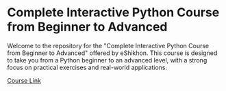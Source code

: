 # Complete Interactive Python Course from Beginner to Advanced

Welcome to the repository for the "Complete Interactive Python Course from Beginner to Advanced" offered by eShikhon. This course is designed to take you from a Python beginner to an advanced level, with a strong focus on practical exercises and real-world applications.

[Course Link](https://eshikhon.com.bd/course/complete-interactive-python-course-from-biggener-to-advanced/)
